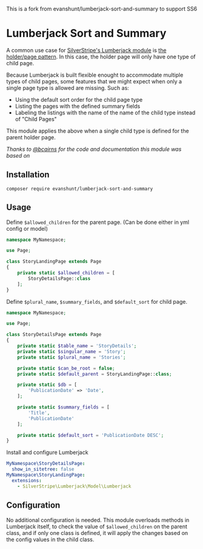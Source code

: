 This is a fork from evanshunt/lumberjack-sort-and-summary to support SS6

# Lumberjack Sort and Summary

A common use case for [SilverStripe's Lumberjack module](https://github.com/silverstripe/silverstripe-lumberjack) is [the holder/page pattern](https://www.silverstripe.org/learn/lessons/v4/the-holderpage-pattern-1). In this case, the holder page will only have one type of child page.

Because Lumberjack is built flexible enought to accommodate multiple types of child pages, some features that we might expect when only a single page type is allowed are missing. Such as:

* Using the default sort order for the child page type
* Listing the pages with the defined summary fields
* Labeling the listings with the name of the name of the child type instead of "Child Pages"

This module applies the above when a single child type is defined for the parent holder page.

*Thanks to [@bcairns](https://github.com/bcairns) for the code and documentation this module was based on*

## Installation

`composer require evanshunt/lumberjack-sort-and-summary`

## Usage

Define `$allowed_children` for the parent page. (Can be done either in yml config or model)

```php
namespace MyNamespace;

use Page;

class StoryLandingPage extends Page
{
    private static $allowed_children = [
        StoryDetailsPage::class
    ];
}
```

Define `$plural_name`, `$summary_fields`, and `$default_sort` for child page.

```php
namespace MyNamespace;

use Page;

class StoryDetailsPage extends Page
{
    private static $table_name = 'StoryDetails';
    private static $singular_name = 'Story';
    private static $plural_name = 'Stories';

    private static $can_be_root = false;
    private static $default_parent = StoryLandingPage::class;

    private static $db = [
        'PublicationDate' => 'Date',
    ];

    private static $summary_fields = [
        'Title',
        'PublicationDate'
    ];

    private static $default_sort = 'PublicationDate DESC';
}
```

Install and configure Lumberjack

```yml
MyNamespace\StoryDetailsPage:
  show_in_sitetree: false
MyNamespace\StoryLandingPage:
  extensions:
    - SilverStripe\Lumberjack\Model\Lumberjack
```

## Configuration

No additional configuration is needed. This module overloads methods in Lumberjack itself, to check the value of `$allowed_children` on the parent class, and if only one class is defined, it will apply the changes based on the config values in the child class.
